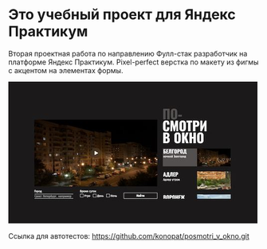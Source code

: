 # Это учебный проект для Яндекс Практикум

Вторая проектная работа по направлению Фулл-стак разработчик на платформе Яндекс Практикум. Pixel-perfect верстка по макету из фигмы с акцентом на элементах формы.

![index.html preview](./preview.jpg)

Ссылка для автотестов:
https://github.com/konopat/posmotri_v_okno.git
